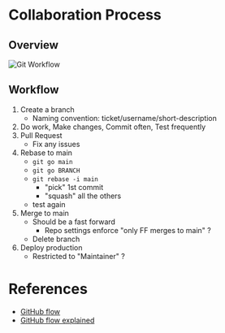 
# Collaboration Process
## Overview
![Git Workflow](https://github.com/andylytical/stackedit/blob/access/ctt-222/Git%20Workflow.png)
## Workflow
1. Create a branch
    * Naming convention: ticket/username/short-description
1. Do work, Make changes, Commit often, Test frequently
1. Pull Request
    * Fix any issues
1. Rebase to main
    * `git go main`
    * `git go BRANCH`
    * `git rebase -i main`
      * "pick" 1st commit
      * "squash" all the others
    * test again
1. Merge to main
    * Should be a fast forward
      * Repo settings enforce "only FF merges to main" ?
    * Delete branch
1. Deploy production
    * Restricted to "Maintainer" ?

# References
* [GitHub flow](https://docs.github.com/en/get-started/using-github/github-flow)
* [GitHub flow explained](https://scottchacon.com/2011/08/31/github-flow/)

<!--stackedit_data:
eyJoaXN0b3J5IjpbNjkxMTQ0Mjc3LC05NzczMjIyMDMsLTE2Mz
UwNjgwMTcsMjkxNDI3MDcxLDU0MzExNjc1NSwtMzc5NTQzMTk0
LC0yMDg4NzQ2NjEyLC0zMzI0NTUzNjNdfQ==
-->